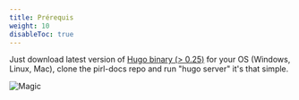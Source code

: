 ```yaml
---
title: Prérequis
weight: 10
disableToc: true
---
```



Just download latest version of [Hugo binary (> 0.25)](https://gohugo.io/getting-started/installing/) for your OS (Windows, Linux, Mac), clone the pirl-docs repo and run "hugo server" it's that simple.

![Magic](/basics/requirements/images/magic.gif?classes=shadow)
